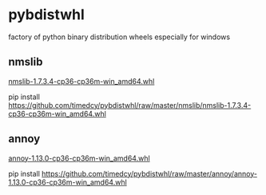 # pybdistwhl
factory of python binary distribution wheels especially for windows

## nmslib
[nmslib-1.7.3.4-cp36-cp36m-win_amd64.whl](https://github.com/timedcy/pybdistwhl/raw/master/nmslib/nmslib-1.7.3.4-cp36-cp36m-win_amd64.whl) 

pip install https://github.com/timedcy/pybdistwhl/raw/master/nmslib/nmslib-1.7.3.4-cp36-cp36m-win_amd64.whl

## annoy
[annoy-1.13.0-cp36-cp36m-win_amd64.whl](https://github.com/timedcy/pybdistwhl/raw/master/annoy/annoy-1.13.0-cp36-cp36m-win_amd64.whl) 

pip install https://github.com/timedcy/pybdistwhl/raw/master/annoy/annoy-1.13.0-cp36-cp36m-win_amd64.whl


